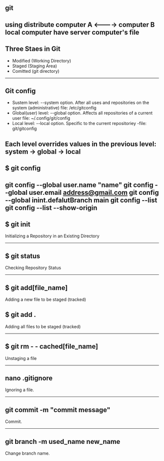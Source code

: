 
## git
using distribute
computer A <----> computer B
local computer have server computer's file
---

## Three Staes in Git
- Modified (Working Directory)
- Staged (Staging Area)
- Comitted (git directory)

---

## Git config
- Sustem level: --system option. After all uses and repositories on the system (administrative) 
file: /etc/gitconfig
- Global(user) level: --global option. Affects all repositories of a current user
file: ~/.config/git/config
- Local level: --local option. Specific to the current repositoriey
-file: git/gitconfig


Each level overrides values in the previous level: 
system -> global -> local
---

## $ git config
  git config --global user.name "name" 
  git config --global user.email address@gmail.com 
  git config --global inint.defalutBranch main 
  git config --list git config --list --show-origin
---
## $ git init
Initializing a Repository in an Existing Directory

---

## $ git status
Checking Repository Status

---

## $ git add[file_name]
Adding a new file to be staged (tracked)

## $ git add .
Adding all files to be staged (tracked)

---
## $ git rm - - cached[file_name]
Unstaging a file

---

## nano .gitignore
Ignoring a file.

---

## git commit -m "commit message"

Commit.

---

## git branch -m used_name new_name

Change branch name.
